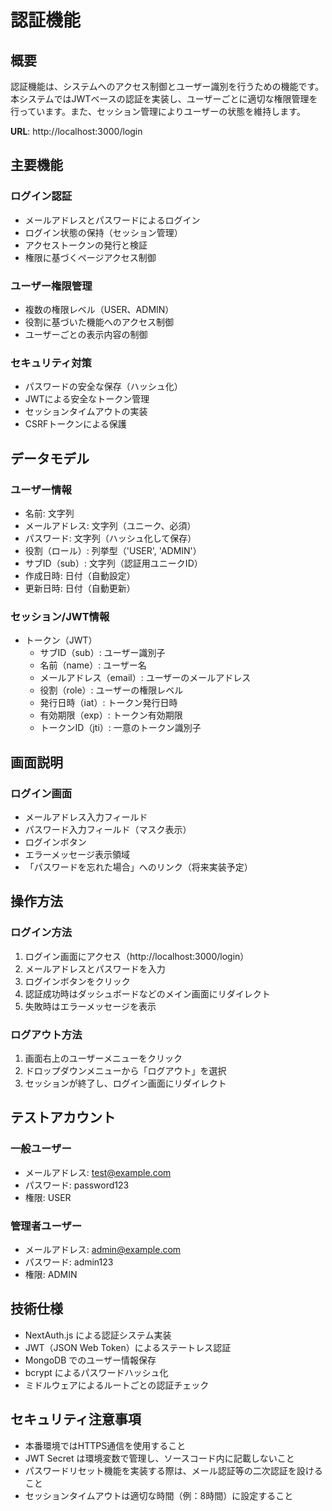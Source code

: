 # 認証機能

## 概要
認証機能は、システムへのアクセス制御とユーザー識別を行うための機能です。本システムではJWTベースの認証を実装し、ユーザーごとに適切な権限管理を行っています。また、セッション管理によりユーザーの状態を維持します。

**URL**: http://localhost:3000/login

## 主要機能

### ログイン認証
- メールアドレスとパスワードによるログイン
- ログイン状態の保持（セッション管理）
- アクセストークンの発行と検証
- 権限に基づくページアクセス制御

### ユーザー権限管理
- 複数の権限レベル（USER、ADMIN）
- 役割に基づいた機能へのアクセス制御
- ユーザーごとの表示内容の制御

### セキュリティ対策
- パスワードの安全な保存（ハッシュ化）
- JWTによる安全なトークン管理
- セッションタイムアウトの実装
- CSRFトークンによる保護

## データモデル

### ユーザー情報
- 名前: 文字列
- メールアドレス: 文字列（ユニーク、必須）
- パスワード: 文字列（ハッシュ化して保存）
- 役割（ロール）: 列挙型（'USER', 'ADMIN'）
- サブID（sub）: 文字列（認証用ユニークID）
- 作成日時: 日付（自動設定）
- 更新日時: 日付（自動更新）

### セッション/JWT情報
- トークン（JWT）
  - サブID（sub）: ユーザー識別子
  - 名前（name）: ユーザー名
  - メールアドレス（email）: ユーザーのメールアドレス
  - 役割（role）: ユーザーの権限レベル
  - 発行日時（iat）: トークン発行日時
  - 有効期限（exp）: トークン有効期限
  - トークンID（jti）: 一意のトークン識別子

## 画面説明

### ログイン画面
- メールアドレス入力フィールド
- パスワード入力フィールド（マスク表示）
- ログインボタン
- エラーメッセージ表示領域
- 「パスワードを忘れた場合」へのリンク（将来実装予定）

## 操作方法

### ログイン方法
1. ログイン画面にアクセス（http://localhost:3000/login）
2. メールアドレスとパスワードを入力
3. ログインボタンをクリック
4. 認証成功時はダッシュボードなどのメイン画面にリダイレクト
5. 失敗時はエラーメッセージを表示

### ログアウト方法
1. 画面右上のユーザーメニューをクリック
2. ドロップダウンメニューから「ログアウト」を選択
3. セッションが終了し、ログイン画面にリダイレクト

## テストアカウント

### 一般ユーザー
- メールアドレス: test@example.com
- パスワード: password123
- 権限: USER

### 管理者ユーザー
- メールアドレス: admin@example.com
- パスワード: admin123
- 権限: ADMIN

## 技術仕様

- NextAuth.js による認証システム実装
- JWT（JSON Web Token）によるステートレス認証
- MongoDB でのユーザー情報保存
- bcrypt によるパスワードハッシュ化
- ミドルウェアによるルートごとの認証チェック

## セキュリティ注意事項

- 本番環境ではHTTPS通信を使用すること
- JWT Secret は環境変数で管理し、ソースコード内に記載しないこと
- パスワードリセット機能を実装する際は、メール認証等の二次認証を設けること
- セッションタイムアウトは適切な時間（例：8時間）に設定すること 